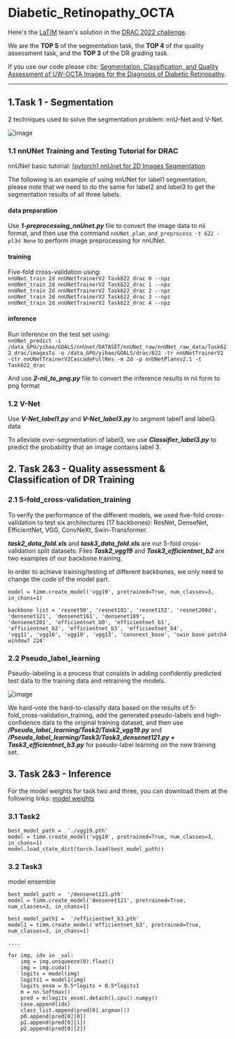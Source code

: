 # Diabetic_Retinopathy_OCTA


Here's the [LaTIM](https://latim.univ-brest.fr/) team's solution in the [DRAC 2022 challenge](https://drac22.grand-challenge.org/Description/).

We are the **TOP 5** of the segmentation task, the **TOP 4** of the quality assessment task, and the **TOP 3** of the DR grading task. 

If you use our code please cite: [Segmentation, Classification, and Quality Assessment of UW-OCTA Images for the Diagnosis of Diabetic Retinopathy]().

--- 

## 1.Task 1 - Segmentation

2 techniques used to solve the segmentation problem: nnU-Net and V-Net.

![image](https://user-images.githubusercontent.com/55517267/201966441-27703cad-bac2-422a-a7ee-07bf449e715c.png)

### 1.1 nnUNet Training and Testing Tutorial for DRAC

nnUNet basic tutorial: [[pytorch] nnUnet for 2D Images Segmentation](https://blog.csdn.net/qq_38736504/article/details/125494224#t0)

The following is an example of using nnUNet for label1 segmentation, please note that we need to do the same for label2 and label3 to get the segmentation results of all three labels.

#### data preparation

Use ***1-preprocessing_nnUnet.py*** file to convert the image data to nii format, and then use the command `nnUNet_plan_and_preprocess -t 622 -pl3d None` to perform image preprocessing for nnUNet.

#### training

Five-fold cross-validation using:    
`nnUNet_train 2d nnUNetTrainerV2 Task622_drac 0 --npz`    
`nnUNet_train 2d nnUNetTrainerV2 Task622_drac 1 --npz`   
`nnUNet_train 2d nnUNetTrainerV2 Task622_drac 2 --npz`   
`nnUNet_train 2d nnUNetTrainerV2 Task622_drac 3 --npz`   
`nnUNet_train 2d nnUNetTrainerV2 Task622_drac 4 --npz`   

#### inference

Run inference on the test set using:    
`nnUNet_predict -i /data_GPU/yihao/GOALS/nnUnet/DATASET/nnUNet_raw/nnUNet_raw_data/Task622_drac/imagesTs -o /data_GPU/yihao/GOALS/drac/622 -tr nnUNetTrainerV2 -ctr nnUNetTrainerV2CascadeFullRes -m 2d -p nnUNetPlansv2.1 -t Task622_drac`

And use ***2-nii_to_png.py*** file to convert the inference results in nii form to png format

### 1.2 V-Net

Use ***V-Net_label1.py*** and ***V-Net_label3.py*** to segment label1 and label3 data    

To alleviate over-segmentation of label3, we use ***Classifier_label3.py*** to predict the probability that an image contains label 3.

## 2. Task 2&3 - Quality assessment & Classification of DR Training

### 2.1 5-fold_cross-validation_training

To verify the performance of the different models, we used five-fold cross-validation to test six architectures (17 backbones): ResNet, DenseNet, EfficientNet, VGG, ConvNeXt, Swin-Transformer.   

***task2_data_fold.xls*** and ***task3_data_fold.xls*** are our 5-fold cross-validation split datasets. Files ***Task2_vgg19*** and ***Task3_efficientnet_b2*** are two examples of our backbone training.    

In order to achieve training/testing of different backbones, we only need to change the code of the model part.

```
model = timm.create_model('vgg19', pretrained=True, num_classes=3, in_chans=1)
```
```
backbone list = 'resnet50', 'resnet101', 'resnet152', 'resnet200d', 'densenet121', 'densenet161', 'densenet169',
'densenet201', 'efficientnet_b0', 'efficientnet_b1', 'efficientnet_b2', 'efficientnet_b3', 'efficientnet_b4', 
'vgg11', 'vgg16', 'vgg19', 'vgg13', 'convnext_base', 'swin base patch4 window7 224'
```

### 2.2 Pseudo_label_learning

Pseudo-labeling is a process that consists in adding confidently predicted test data to the training data and retraining the models.

![image](https://user-images.githubusercontent.com/55517267/201973763-09316d28-08b2-49d7-b8de-8bbf7ab59202.png)

We hard-vote the hard-to-classify data based on the results of 5-fold_cross-validation_training, add the generated pseudo-labels and high-confidence data to the original training dataset, and then use ***/Pseudo_label_learning/Task2/Task2_vgg19.py*** and ***/Pseudo_label_learning/Task3/Task3_densenet121.py + Task3_efficientnet_b3.py*** for pseudo-label learning on the new training set.

## 3. Task 2&3 - Inference

For the model weights for task two and three, you can download them at the following links: [model weights](https://drive.google.com/drive/folders/1p7-65yVdulbRUwMH5FQPF7qLatfwsMQx?usp=sharing)

### 3.1 Task2 
```
best_model_path =  './vgg19.pth'
model = timm.create_model('vgg19', pretrained=True, num_classes=3, in_chans=1)
model.load_state_dict(torch.load(best_model_path))
```

### 3.2 Task3

model ensemble
```
best_model_path =  '/densenet121.pth'
model = timm.create_model('densenet121', pretrained=True, num_classes=3, in_chans=1)

best_model_path1 =  '/efficientnet_b3.pth'
model1 = timm.create_model('efficientnet_b3', pretrained=True, num_classes=3, in_chans=1)

....

for img, idx in _val:
    img = img.unsqueeze(0).float()
    img = img.cuda()
    logits = model(img)
    logits1 = model1(img)
    logits_ensm = 0.5*logits + 0.5*logits1
    m = nn.Softmax()
    pred = m(logits_ensm).detach().cpu().numpy()
    case.append(idx)
    class_list.append(pred[0].argmax())
    p0.append(pred[0][0])
    p1.append(pred[0][1])
    p2.append(pred[0][2])

```
